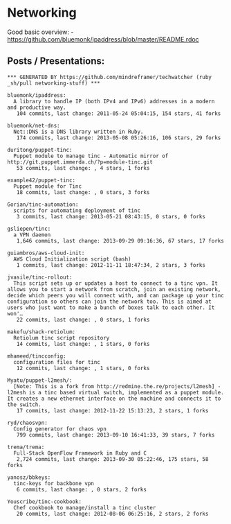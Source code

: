 # Networking

  Good basic overview:
    - https://github.com/bluemonk/ipaddress/blob/master/README.rdoc


## Posts / Presentations:


<!-- PROJECTS_LIST_START -->
    *** GENERATED BY https://github.com/mindreframer/techwatcher (ruby _sh/pull networking-stuff) *** 

    bluemonk/ipaddress:
      A library to handle IP (both IPv4 and IPv6) addresses in a modern and productive way.
       104 commits, last change: 2011-05-24 05:04:15, 154 stars, 41 forks

    bluemonk/net-dns:
      Net::DNS is a DNS library written in Ruby.
       174 commits, last change: 2013-05-08 05:26:16, 106 stars, 29 forks

    duritong/puppet-tinc:
      Puppet module to manage tinc - Automatic mirror of http://git.puppet.immerda.ch/?p=module-tinc.git
       53 commits, last change: , 4 stars, 1 forks

    example42/puppet-tinc:
      Puppet module for Tinc
       18 commits, last change: , 0 stars, 3 forks

    Gorian/tinc-automation:
      scripts for automating deployment of tinc
       3 commits, last change: 2013-05-21 08:43:15, 0 stars, 0 forks

    gsliepen/tinc:
      a VPN daemon
       1,646 commits, last change: 2013-09-29 09:16:36, 67 stars, 17 forks

    guiambros/aws-cloud-init:
      AWS Cloud Initialization script (bash)
       1 commits, last change: 2012-11-11 18:47:34, 2 stars, 3 forks

    jvasile/tinc-rollout:
      This script sets up or updates a host to connect to a tinc vpn. It allows you to start a network from scratch, join an existing network, decide which peers you will connect with, and can package up your tinc configuration so others can join the network too. This is aimed at users who just want to make a bunch of boxes talk to each other. It won'…
       22 commits, last change: , 0 stars, 1 forks

    makefu/shack-retiolum:
      Retiolum tinc script repository
       14 commits, last change: , 1 stars, 0 forks

    mhameed/tincconfig:
      configuration files for tinc
       12 commits, last change: , 1 stars, 0 forks

    Myatu/puppet-l2mesh/:
      [Note: This is a fork from http://redmine.the.re/projects/l2mesh] - l2mesh is a tinc based virtual switch, implemented as a puppet module. It creates a new ethernet interface on the machine and connects it to the switch.
       17 commits, last change: 2012-11-22 15:13:23, 2 stars, 1 forks

    ryd/chaosvpn:
      Config generator for chaos vpn
       799 commits, last change: 2013-09-10 16:41:33, 39 stars, 7 forks

    trema/trema:
      Full-Stack OpenFlow Framework in Ruby and C
       2,724 commits, last change: 2013-09-30 05:22:46, 175 stars, 58 forks

    yanosz/bbkeys:
      tinc-keys for backbone vpn
       6 commits, last change: , 0 stars, 2 forks

    Youscribe/tinc-cookbook:
      Chef cookbook to manage/install a tinc cluster
       20 commits, last change: 2012-08-06 06:25:16, 2 stars, 2 forks
<!-- PROJECTS_LIST_END -->

